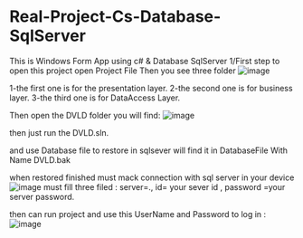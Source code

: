 # Real-Project-Cs-Database-SqlServer
This is Windows Form App using c# & Database SqlServer 
1/First step to open this project
open Project File
Then
you see three folder 
![image](https://github.com/user-attachments/assets/c6ccda32-f21d-43bf-8647-4078778ceeb7)

1-the first one is for the presentation layer.
2-the second one is for business layer.
3-the third one is for DataAccess Layer.


Then open the DVLD folder you will find:
![image](https://github.com/user-attachments/assets/c78d387d-f5d5-4a36-8bdc-7a6ceabd59cb)

then just run the DVLD.sln.

and use Database file to restore in sqlsever will find it in DatabaseFile With Name DVLD.bak

 when restored finished must mack connection with sql server in your device 
 ![image](https://github.com/user-attachments/assets/e10b0474-f999-4843-9def-540e60e4c9bd)
 must fill three filed :
 server=.,
 id= your sever id ,
 password =your server password.

 then can run project and use this UserName and Password to log in :
 ![image](https://github.com/user-attachments/assets/6cfe253b-b27a-4972-bf7f-17c89495b7ed)
